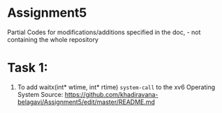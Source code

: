 # Assignment5
Partial Codes for modifications/additions specified in the doc, - not containing the whole repository

# Task 1:
1. To add waitx(int* wtime, int* rtime) `system-call` to the xv6 Operating System
Source: https://github.com/khadiravana-belagavi/Assignment5/edit/master/README.md
